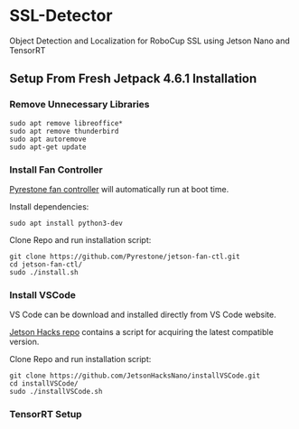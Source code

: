 # SSL-Detector
Object Detection and Localization for RoboCup SSL using Jetson Nano and TensorRT

## Setup From Fresh Jetpack 4.6.1 Installation

### Remove Unnecessary Libraries
```
sudo apt remove libreoffice*
sudo apt remove thunderbird
sudo apt autoremove
sudo apt-get update
```

### Install Fan Controller
[Pyrestone fan controller](https://github.com/Pyrestone/jetson-fan-ctl.git) will automatically run at boot time.

Install dependencies:
```
sudo apt install python3-dev
```

Clone Repo and run installation script:
```
git clone https://github.com/Pyrestone/jetson-fan-ctl.git
cd jetson-fan-ctl/
sudo ./install.sh
```

### Install VSCode
VS Code can be download and installed directly from VS Code website.

[Jetson Hacks repo](https://github.com/JetsonHacksNano/installVSCode.git) contains a script for acquiring the latest compatible version.

Clone Repo and run installation script:
```
git clone https://github.com/JetsonHacksNano/installVSCode.git
cd installVSCode/
sudo ./installVSCode.sh
```
### TensorRT Setup




